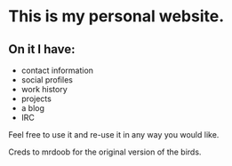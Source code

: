 # This is my personal website.
## On it I have:
- contact information
- social profiles
- work history
- projects
- a blog
- IRC

Feel free to use it and re-use it in any way you would like.

Creds to mrdoob for the original version of the birds.
